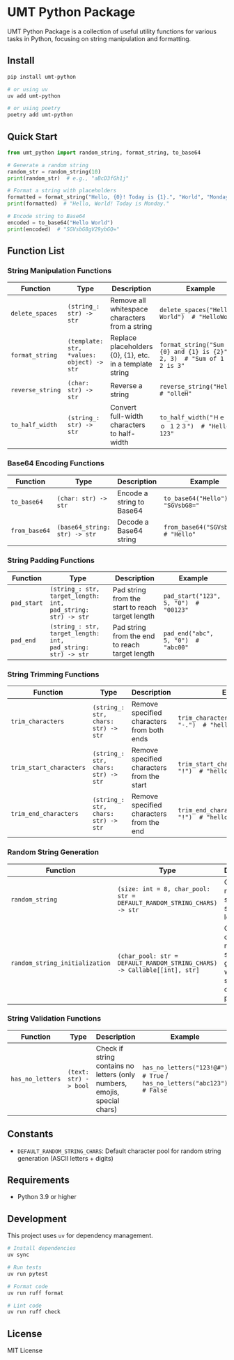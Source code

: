 # UMT Python Package

UMT Python Package is a collection of useful utility functions for various tasks in Python, focusing on string manipulation and formatting.

## Install

```bash
pip install umt-python

# or using uv
uv add umt-python

# or using poetry
poetry add umt-python
```

## Quick Start

```python
from umt_python import random_string, format_string, to_base64

# Generate a random string
random_str = random_string(10)
print(random_str)  # e.g., "aBcD3fGh1j"

# Format a string with placeholders
formatted = format_string("Hello, {0}! Today is {1}.", "World", "Monday")
print(formatted)  # "Hello, World! Today is Monday."

# Encode string to Base64
encoded = to_base64("Hello World")
print(encoded)  # "SGVsbG8gV29ybGQ="
```

## Function List

### String Manipulation Functions

| Function | Type | Description | Example |
|----------|------|-------------|---------|
| `delete_spaces` | `(string_: str) -> str` | Remove all whitespace characters from a string | `delete_spaces("Hello World")  # "HelloWorld"` |
| `format_string` | `(template: str, *values: object) -> str` | Replace placeholders {0}, {1}, etc. in a template string | `format_string("Sum of {0} and {1} is {2}", 1, 2, 3)  # "Sum of 1 and 2 is 3"` |
| `reverse_string` | `(char: str) -> str` | Reverse a string | `reverse_string("Hello")  # "olleH"` |
| `to_half_width` | `(string_: str) -> str` | Convert full-width characters to half-width | `to_half_width("Ｈｅｌｌｏ １２３")  # "Hello 123"` |

### Base64 Encoding Functions

| Function | Type | Description | Example |
|----------|------|-------------|---------|
| `to_base64` | `(char: str) -> str` | Encode a string to Base64 | `to_base64("Hello")  # "SGVsbG8="` |
| `from_base64` | `(base64_string: str) -> str` | Decode a Base64 string | `from_base64("SGVsbG8=")  # "Hello"` |

### String Padding Functions

| Function | Type | Description | Example |
|----------|------|-------------|---------|
| `pad_start` | `(string_: str, target_length: int, pad_string: str) -> str` | Pad string from the start to reach target length | `pad_start("123", 5, "0")  # "00123"` |
| `pad_end` | `(string_: str, target_length: int, pad_string: str) -> str` | Pad string from the end to reach target length | `pad_end("abc", 5, "0")  # "abc00"` |

### String Trimming Functions

| Function | Type | Description | Example |
|----------|------|-------------|---------|
| `trim_characters` | `(string_: str, chars: str) -> str` | Remove specified characters from both ends | `trim_characters("-.-hello-.-", "-.")  # "hello"` |
| `trim_start_characters` | `(string_: str, chars: str) -> str` | Remove specified characters from the start | `trim_start_characters("!!!hello", "!")  # "hello"` |
| `trim_end_characters` | `(string_: str, chars: str) -> str` | Remove specified characters from the end | `trim_end_characters("hello!!!", "!")  # "hello"` |

### Random String Generation

| Function | Type | Description | Example |
|----------|------|-------------|---------|
| `random_string` | `(size: int = 8, char_pool: str = DEFAULT_RANDOM_STRING_CHARS) -> str` | Generate a random string of specified length | `random_string(10)  # "aBcD3fGh1j"` |
| `random_string_initialization` | `(char_pool: str = DEFAULT_RANDOM_STRING_CHARS) -> Callable[[int], str]` | Create a custom random string generator with specific character pool | `custom_random = random_string_initialization("xyz")` → `custom_random(3)  # "xyx"` |

### String Validation Functions

| Function | Type | Description | Example |
|----------|------|-------------|---------|
| `has_no_letters` | `(text: str) -> bool` | Check if string contains no letters (only numbers, emojis, special chars) | `has_no_letters("123!@#")  # True` / `has_no_letters("abc123")  # False` |

## Constants

- `DEFAULT_RANDOM_STRING_CHARS`: Default character pool for random string generation (ASCII letters + digits)

## Requirements

- Python 3.9 or higher

## Development

This project uses `uv` for dependency management.

```bash
# Install dependencies
uv sync

# Run tests
uv run pytest

# Format code
uv run ruff format

# Lint code
uv run ruff check
```

## License

MIT License
